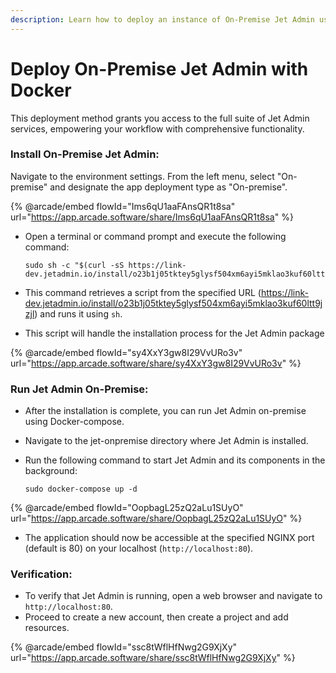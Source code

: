 ```yaml
---
description: Learn how to deploy an instance of On-Premise Jet Admin using Docker-compose.
---
```


# Deploy On-Premise Jet Admin with Docker

This deployment method grants you access to the full suite of Jet Admin services, empowering your workflow with comprehensive functionality.

### **Install On-Premise Jet Admin:**

Navigate to the environment settings. From the left menu, select "On-premise" and designate the app deployment type as "On-premise".

{% @arcade/embed flowId="Ims6qU1aaFAnsQR1t8sa" url="https://app.arcade.software/share/Ims6qU1aaFAnsQR1t8sa" %}

*   Open a terminal or command prompt and execute the following command:

    ```less
    sudo sh -c "$(curl -sS https://link-dev.jetadmin.io/install/o23b1j05tktey5glysf504xm6ayi5mklao3kuf60ltt9jzjl)"
    ```
* This command retrieves a script from the specified URL (https://link-dev.jetadmin.io/install/o23b1j05tktey5glysf504xm6ayi5mklao3kuf60ltt9jzjl) and runs it using `sh`.&#x20;
* This script will handle the installation process for the Jet Admin package

{% @arcade/embed flowId="sy4XxY3gw8I29VvURo3v" url="https://app.arcade.software/share/sy4XxY3gw8I29VvURo3v" %}

### **Run Jet Admin On-Premise:**

* After the installation is complete, you can run Jet Admin on-premise using Docker-compose.
* Navigate to the jet-onpremise directory where Jet Admin is installed.
*   Run the following command to start Jet Admin and its components in the background:

    ```
    sudo docker-compose up -d
    ```

{% @arcade/embed flowId="OopbagL25zQ2aLu1SUyO" url="https://app.arcade.software/share/OopbagL25zQ2aLu1SUyO" %}

* The application should now be accessible at the specified NGINX port (default is 80) on your localhost (`http://localhost:80`).

### **Verification:**

* To verify that Jet Admin is running, open a web browser and navigate to `http://localhost:80`.
* Proceed to create a new account, then create a project and add resources.

{% @arcade/embed flowId="ssc8tWflHfNwg2G9XjXy" url="https://app.arcade.software/share/ssc8tWflHfNwg2G9XjXy" %}
